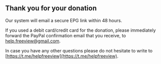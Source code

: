 ## Thank you for your donation

Our system will email a secure EPG link within 48 hours. 

If you used a debit card/credit card for the donation, please immediately forward the PayPal confirmation email that you receive, to help.freeview@gmail.com.

In case you have any other questions please do not hesitate to write to [https://t.me/helpfreeview](https://t.me/helpfreeview).
